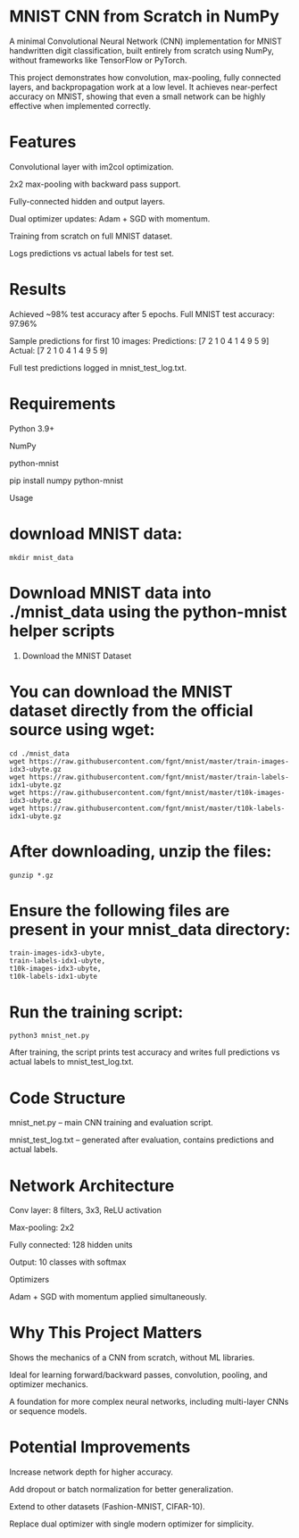 MNIST CNN from Scratch in NumPy
===
A minimal Convolutional Neural Network (CNN) implementation for MNIST handwritten digit classification, built entirely from scratch using NumPy, without frameworks like TensorFlow or PyTorch.

This project demonstrates how convolution, max-pooling, fully connected layers, and backpropagation work at a low level. It achieves near-perfect accuracy on MNIST, showing that even a small network can be highly effective when implemented correctly.

Features
===
Convolutional layer with im2col optimization.

2x2 max-pooling with backward pass support.

Fully-connected hidden and output layers.

Dual optimizer updates: Adam + SGD with momentum.

Training from scratch on full MNIST dataset.

Logs predictions vs actual labels for test set.

Results
===
Achieved ~98% test accuracy after 5 epochs.
Full MNIST test accuracy: 97.96%


Sample predictions for first 10 images:
Predictions: [7 2 1 0 4 1 4 9 5 9]
Actual:      [7 2 1 0 4 1 4 9 5 9]

Full test predictions logged in mnist_test_log.txt.

Requirements
===

Python 3.9+

NumPy

python-mnist

pip install numpy python-mnist

Usage

download MNIST data:
===
```mkdir mnist_data```
# Download MNIST data into ./mnist_data using the python-mnist helper scripts
1. Download the MNIST Dataset

You can download the MNIST dataset directly from the official source using wget:
===
```
cd ./mnist_data
wget https://raw.githubusercontent.com/fgnt/mnist/master/train-images-idx3-ubyte.gz
wget https://raw.githubusercontent.com/fgnt/mnist/master/train-labels-idx1-ubyte.gz
wget https://raw.githubusercontent.com/fgnt/mnist/master/t10k-images-idx3-ubyte.gz
wget https://raw.githubusercontent.com/fgnt/mnist/master/t10k-labels-idx1-ubyte.gz
```

After downloading, unzip the files:
===
```gunzip *.gz```

Ensure the following files are present in your mnist_data directory:
===
```
train-images-idx3-ubyte,
train-labels-idx1-ubyte,
t10k-images-idx3-ubyte,
t10k-labels-idx1-ubyte
```



Run the training script:
===
```python3 mnist_net.py```

After training, the script prints test accuracy and writes full predictions vs actual labels to mnist_test_log.txt.

Code Structure
===

mnist_net.py – main CNN training and evaluation script.

mnist_test_log.txt – generated after evaluation, contains predictions and actual labels.

Network Architecture
===

Conv layer: 8 filters, 3x3, ReLU activation

Max-pooling: 2x2

Fully connected: 128 hidden units

Output: 10 classes with softmax

Optimizers

Adam + SGD with momentum applied simultaneously.

Why This Project Matters
===

Shows the mechanics of a CNN from scratch, without ML libraries.

Ideal for learning forward/backward passes, convolution, pooling, and optimizer mechanics.

A foundation for more complex neural networks, including multi-layer CNNs or sequence models.

Potential Improvements
===

Increase network depth for higher accuracy.

Add dropout or batch normalization for better generalization.

Extend to other datasets (Fashion-MNIST, CIFAR-10).

Replace dual optimizer with single modern optimizer for simplicity.


